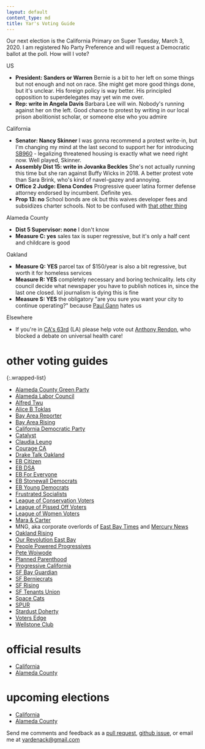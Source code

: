 ```yaml
---
layout: default
content_type: md
title: Yar's Voting Guide
---
```


Our next election is the California Primary on Super Tuesday, March 3, 2020. I am registered No Party Preference and will request a Democratic ballot at the poll. How will I vote?

US
* **President: Sanders or Warren** Bernie is a bit to her left on some things but not enough and not on race. She might get more good things done, but it's unclear. His foreign policy is way better. His principled opposition to superdelegates may yet win me over.
* **Rep: write in Angela Davis** Barbara Lee will win. Nobody's running against her on the left. Good chance to protest by writing in our local prison abolitionist scholar, or someone else who you admire

California
* **Senator: Nancy Skinner** I was gonna recommend a protest write-in, but I'm changing my mind at the last second to support her for introducing [SB960](https://www.kqed.org/arts/13874382/state-senator-introduces-legislation-to-protect-live-work-and-warehouse-residences) - legalizing threatened housing is exactly what we need right now. Well played, Skinner.
* **Assembly Dist 15: write in Jovanka Beckles** She's not actually running this time but she ran against Buffy Wicks in 2018. A better protest vote than Sara Brink, who's kind of navel-gazey and annoying.
* **Office 2 Judge: Elena Condes** Progressive queer latina former defense attorney endorsed by incumbent. Definite yes.
* **Prop 13: no** School bonds are ok but this waives developer fees and subsidizes charter schools. Not to be confused with [that other thing](https://en.wikipedia.org/wiki/1978_California_Proposition_13)

Alameda County
* **Dist 5 Supervisor: none** I don't know
* **Measure C: yes** sales tax is super regressive, but it's only a half cent and childcare is good

Oakland
* **Measure Q: YES** parcel tax of $150/year is also a bit regressive, but worth it for homeless services
* **Measure R: YES** completely necessary and boring technicality. lets city council decide what newspaper you have to publish notices in, since the last one closed. lol journalism is dying this is fine
* **Measure S: YES** the obligatory "are you sure you want your city to continue operating?" because [Paul Gann](https://en.wikipedia.org/wiki/Paul_Gann) hates us

Elsewhere
* If you're in [CA's 63rd](https://en.wikipedia.org/wiki/California%27s_63rd_State_Assembly_district) (LA) please help vote out [Anthony Rendon](https://en.wikipedia.org/wiki/Anthony_Rendon_(politician)), who blocked a debate on universal health care!

# other voting guides

{:.wrapped-list}
* [Alameda County Green Party](https://acgreens.wordpress.com/voter-guides/)
* [Alameda Labor Council](https://alamedalabor.org/2020/01/15/alameda-labor-council-afl-cio-03-03-2020-march-primary-endorsements/)
* [Alfred Twu](https://docs.google.com/spreadsheets/d/1nIrvNvQ7nCPdOpvb6jvZt3H_qiHygzKhirdlDjlMgx0/edit)
* [Alice B Toklas](http://www.alicebtoklas.org/2020/01/march-3-2020-endorsements/)
* [Bay Area Reporter](https://www.ebar.com/news/news//288090/editorial:_fickes_for_alameda_county_judge)
* [Bay Area Rising](https://bayrisingaction.org/bernie2020/)
* [California Democratic Party](https://www.cadem.org/vote/endorsements)
* [Catalyst](http://catalystactionfund.org/)
* [Claudia Leung](https://docs.google.com/spreadsheets/d/1Vk6xlyU0-zOsxHeFPOCrQlfz6zJveBt8BMG2I8y667s/edit)
* [Courage CA](https://progressivevotersguide.com/california)
* [Drake Talk Oakland](https://draketalkoakland.com/2020/02/09/my-quick-and-dirty-march-3rd-primary-guide/)
* [EB Citizen](https://ebcitizen.com/2020-east-bay-candidates-list/)
* [EB DSA](https://www.eastbaydsa.org/events/1210/2020-02-29-big-bernie-canvass-last-big-canvass-for-bernie/)
* [EB For Everyone](https://eastbayforeveryone.org/election-2020/)
* [EB Stonewall Democrats](http://eastbaystonewalldemocrats.org/Elections)
* [EB Young Democrats](https://www.ebyd.org/2020-primary-endorsements)
* [Frustrated Socialists](https://frustratedsocialistsguide.wordpress.com/2020/02/25/frustrated-socialists-voter-guide-oakland-2020-primaries/)
* [League of Conservation Voters](http://www.ecovote.org/page/endorsements)
* [League of Pissed Off Voters](http://www.theleaguesf.org/voter_guides)
* [League of Women Voters](https://lwvc.org/vote/elections/ballot-recommendations)
* [Mara & Carter](https://docs.google.com/spreadsheets/d/11BPvzeIkJHUGY54rXlpltwqNjx3_gg6ENlwPh8tuosk/edit)
* MNG, aka corporate overlords of [East Bay Times](https://www.eastbaytimes.com/2020/01/14/our-endorsements-for-californias-march-3-early-primary-election/) and [Mercury News](https://www.mercurynews.com/2020/01/14/our-endorsements-for-californias-march-3-early-primary-election/)
* [Oakland Rising](https://www.oaklandrising.org/blog/march-3rd-2020-primary-election-voter-guide-alameda-county-and-oakland)
* [Our Revolution East Bay](https://www.facebook.com/OurRevolutionEastBay)
* [People Powered Progressives](https://peoplepoweredprogressives.com/)
* [Pete Woiwode](https://docs.google.com/spreadsheets/d/1_LT1q8zJMz2IGx0yxNq1xCD-ISImCt1exY_yCUDXb_g/edit)
* [Planned Parenthood](https://www.plannedparenthoodaction.org/planned-parenthood-advocates-mar-monte/voter-guide-2020)
* [Progressive California](http://politics.voxpublica.org/)
* [SF Bay Guardian](http://www.sfbg.com/2020/02/10/endorsements-for-the-march-3-primary/)
* [SF Berniecrats](https://sfberniecrats.com/endorsements/march-2020-endorsements/)
* [SF Rising](https://www.sfrising.org/wp-content/uploads/2019/12/SF-Voter-Guide-c3-Nov-2019-COLOR.pdf)
* [SF Tenants Union](https://www.sftu.org/endorsements/)
* [Space Cats](http://spacecats.org/)
* [SPUR](https://www.spur.org/voter-guide/oakland-2020-03/measure-q-parks-and-homelessness-tax)
* [Stardust Doherty](http://willdoherty.org/wordpress/)
* [Voters Edge](https://votersedge.org/ca/en/section/2020-03-03/alameda-county/overview)
* [Wellstone Club](http://wellstoneclub.org/elections/)

# official results

* [California](https://vote.sos.ca.gov/)
* [Alameda County](https://acgov.org/rovresults/235/index.htm)

# upcoming elections

* [California](https://www.sos.ca.gov/elections/upcoming-elections/)
* [Alameda County](https://www.acvote.org/election-information/elections)

Send me comments and feedback as a [pull request](https://github.com/yar-votes/yar-votes.github.io/pulls), [github issue](https://github.com/yar-votes/yar-votes.github.io/issues), or email me at [yardenack@gmail.com](mailto:yardenack@gmail.com)
